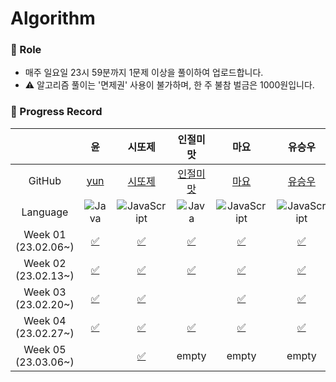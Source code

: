 # Algorithm

### 📍 Role

- 매주 일요일 23시 59분까지 1문제 이상을 풀이하여 업로드합니다.
- ⚠️ 알고리즘 풀이는 '면제권' 사용이 불가하며, 한 주 불참 벌금은 1000원입니다.

### 📍 Progress Record

|                         |                                                        윤                                                        |                                                               시또제                                                               |                                                                                                                     인절미맛                                                                                                                      |                                                                                  마요                                                                                   |                                                                             유승우                                                                             |                                                              취할준비생                                                              |                                                                                             유은경                                                                                             |                                                                                   Jureamer                                                                                    |                                                                              장종욱                                                                               |                                                             YS                                                              |
|:-----------------------:| :--------------------------------------------------------------------------------------------------------------: | :--------------------------------------------------------------------------------------------------------------------------------: |:---------------------------------------------------------------------------------------------------------------------------------------------------------------------------------------------------------------------------------------------:|:---------------------------------------------------------------------------------------------------------------------------------------------------------------------:|:-----------------------------------------------------------------------------------------------------------------------------------------------------------:|:-------------------------------------------------------------------------------------------------------------------------------:|:-------------------------------------------------------------------------------------------------------------------------------------------------------------------------------------------:| :---------------------------------------------------------------------------------------------------------------------------------------------------------------------------: | :---------------------------------------------------------------------------------------------------------------------------------------------------------------: |:---------------------------------------------------------------------------------------------------------------------------:|
|         GitHub          |                                       [yun](https://github.com/yunji1201)                                        |                                               [시또제](https://github.com/leesiyun)                                                |                                                                                                     [인절미맛](https://awasteland.github.io/)                                                                                                     |                                                                   [마요](https://github.com/mayo516)                                                                    |                                                             [유승우](https://github.com/berenickt)                                                             |                                               [취할준비생](https://github.com/cyd5538)                                               |                                                                            [유은경](https://github.com/HelloHazel)                                                                             |                                                                    [Jureamer](https://github.com/jureamer)                                                                    |                                                               [장종욱](https://github.com/kowo1001)                                                               |                                              [YS](https://github.com/yeongsik)                                              |
|        Language         |        ![Java](https://img.shields.io/badge/Java-ED8B00?style=for-the-badge&logo=openjdk&logoColor=white)        |    ![JavaScript](https://img.shields.io/badge/javascript-%23323330.svg?style=for-the-badge&logo=javascript&logoColor=%23F7DF1E)    |                                                                      ![Java](https://img.shields.io/badge/Java-ED8B00?style=for-the-badge&logo=openjdk&logoColor=white)                                                                       |                     ![JavaScript](https://img.shields.io/badge/javascript-%23323330.svg?style=for-the-badge&logo=javascript&logoColor=%23F7DF1E)                      |                ![JavaScript](https://img.shields.io/badge/javascript-%23323330.svg?style=for-the-badge&logo=javascript&logoColor=%23F7DF1E)                 |  ![JavaScript](https://img.shields.io/badge/javascript-%23323330.svg?style=for-the-badge&logo=javascript&logoColor=%23F7DF1E)   |                                ![JavaScript](https://img.shields.io/badge/javascript-%23323330.svg?style=for-the-badge&logo=javascript&logoColor=%23F7DF1E)                                 |                                    ![Python](https://img.shields.io/badge/python-3670A0?style=for-the-badge&logo=python&logoColor=ffdd54)                                     |                              ![Python](https://img.shields.io/badge/python-3670A0?style=for-the-badge&logo=python&logoColor=ffdd54)                               |             ![Java](https://img.shields.io/badge/Java-ED8B00?style=for-the-badge&logo=openjdk&logoColor=white)              |
| Week 01</br>(23.02.06~) |               [✅](https://github.com/get-into-the-coding-field/Algorithm/tree/main/%EC%9C%A4/w1)                | [✅](https://github.com/get-into-the-coding-field/Algorithm/blob/main/%EC%8B%9C%EB%98%90%EC%A0%9C/hackerRank/electronics-shop.mdx) |                                                    [✅](https://github.com/get-into-the-coding-field/Algorithm/blob/main/%EC%9D%B8%EC%A0%88%EB%AF%B8%EB%A7%9B/23-02_1%EC%A3%BC%EC%B0%A8.md)                                                    |          [✅](https://github.com/get-into-the-coding-field/Algorithm/blob/main/%EB%A7%88%EC%9A%94/%EC%8A%A4%ED%83%9D%ED%81%90/%ED%94%84%EB%A6%B0%ED%84%B0.js)          |                                 [✅](https://github.com/get-into-the-coding-field/Algorithm/blob/main/유승우/week1_공주구하기-큐.js)                                  | [✅](https://github.com/get-into-the-coding-field/Algorithm/tree/main/%EC%B7%A8%ED%95%A0%EC%A4%80%EB%B9%84%EC%83%9D/programmers) | [✅](https://github.com/get-into-the-coding-field/Algorithm/blob/main/%EC%9C%A0%EC%9D%80%EA%B2%BD/1.%20level-1/%EB%AC%B8%EC%9E%90%EC%97%B4%EC%95%88%EC%97%90_%EB%AC%B8%EC%9E%90%EC%97%B4.js) |                [✅](https://github.com/get-into-the-coding-field/Algorithm/blob/main/%EC%A3%BC%EB%A6%AC%EB%A8%B8/2-2w/%EB%95%85%EB%94%B0%EB%A8%B9%EA%B8%B0.py)                |                     [✅](https://github.com/get-into-the-coding-field/Algorithm/blob/main/%EC%9E%A5%EC%A2%85%EC%9A%B1/bacjoon_countword.mdx)                      |                                                            [❌]()                                                            |
| Week 02</br>(23.02.13~) |          [✅](https://github.com/get-into-the-coding-field/Algorithm/tree/main/%EC%9C%A4/w2/emergency)           |           [✅](https://github.com/get-into-the-coding-field/Algorithm/tree/main/시또제/hackerRank/cats-and-a-mouse.mdx)            |                             [✅](https://github.com/get-into-the-coding-field/Algorithm/blob/main/%EC%9D%B8%EC%A0%88%EB%AF%B8%EB%A7%9B/%EC%95%8C%EA%B3%A0%EB%A6%AC%EC%A6%98/%EB%B0%B1%EC%A4%80/23-02-19-ag2.java)                              |                              [✅](https://github.com/get-into-the-coding-field/Algorithm/tree/main/%EB%A7%88%EC%9A%94/%ED%95%B4%EC%8B%9C)                              |                        [✅](https://github.com/get-into-the-coding-field/Algorithm/blob/main/유승우/week2_LRU-kakao-2-unshift-splie.js)                         |    [✅](https://github.com/get-into-the-coding-field/Algorithm/tree/main/%EC%B7%A8%ED%95%A0%EC%A4%80%EB%B9%84%EC%83%9D/11659)    |                                    [✅](https://github.com/get-into-the-coding-field/Algorithm/blob/main/%EC%9C%A0%EC%9D%80%EA%B2%BD/1.%20level-1/min.js)                                    |        [✅](https://github.com/get-into-the-coding-field/Algorithm/blob/main/%EC%A3%BC%EB%A6%AC%EB%A8%B8/%EC%89%AC%EC%9A%B4%20%EC%B5%9C%EB%8B%A8%EA%B1%B0%EB%A6%AC.py)        |                   [✅](https://github.com/get-into-the-coding-field/Algorithm/blob/main/%EC%9E%A5%EC%A2%85%EC%9A%B1/programmers_ponketmon.mdx)                    |        [✅](https://github.com/get-into-the-coding-field/Algorithm/tree/97ae2cefb2fd6030a0cde403fa6f4ce5c8229899/ys)         |
| Week 03</br>(23.02.20~) |    [✅](https://github.com/get-into-the-coding-field/Algorithm/blob/main/%EC%9C%A4/w3/ballgame/BallGame.java)    |            [✅](https://github.com/get-into-the-coding-field/Algorithm/tree/main/시또제/hackerRank/picking-numbers.mdx)            |                                                                                                                                                                                                                                               |                              [✅](https://github.com/get-into-the-coding-field/Algorithm/commit/086f115cd77bddc8b969ff7ecacde89f4ce8536e)                              | [✅](https://github.com/get-into-the-coding-field/Algorithm/blob/main/%EC%9C%A0%EC%8A%B9%EC%9A%B0/week3_%EC%A1%B0%ED%95%A9%20%EA%B5%AC%ED%95%98%EA%B8%B0.js) |    [✅](https://github.com/get-into-the-coding-field/Algorithm/tree/main/%EC%B7%A8%ED%95%A0%EC%A4%80%EB%B9%84%EC%83%9D/11478)    |          [✅](https://github.com/get-into-the-coding-field/Algorithm/blob/main/%EC%9C%A0%EC%9D%80%EA%B2%BD/1.%20level-0/%EC%A4%91%EC%95%99%EA%B0%92%EA%B5%AC%ED%95%98%EA%B8%B0.js)           | [✅](https://github.com/get-into-the-coding-field/Algorithm/blob/main/%EC%A3%BC%EB%A6%AC%EB%A8%B8/2-3w/%EB%A1%A4%EC%BC%80%EC%9D%B4%ED%81%AC%20%EC%9E%90%EB%A5%B4%EA%B8%B0.py) |                [✅](https://github.com/get-into-the-coding-field/Algorithm/blob/main/%EC%9E%A5%EC%A2%85%EC%9A%B1/leetcode/leetcode_substring.mdx)                 | [✅](https://github.com/get-into-the-coding-field/Algorithm/tree/main/ys) |
| Week 04</br>(23.02.27~) | [✅](https://github.com/get-into-the-coding-field/Algorithm/blob/main/%EC%9C%A4/w4/lengthSlice/LengthSlice.java) |            [✅](https://github.com/get-into-the-coding-field/Algorithm/tree/main/시또제/hackerRank/the-hurdle-race.mdx)            | [✅](<https://github.com/get-into-the-coding-field/Algorithm/blob/main/%EC%9D%B8%EC%A0%88%EB%AF%B8%EB%A7%9B/%EC%95%8C%EA%B3%A0%EB%A6%AC%EC%A6%98/%EB%B0%B1%EC%A4%80/1%EC%B0%A8%EC%9B%90%20%EB%B0%B0%EC%97%B4(%EC%B5%9C%EB%8C%80%EA%B0%92).md>) | [✅](https://github.com/get-into-the-coding-field/Algorithm/blob/main/%EB%A7%88%EC%9A%94/%EA%B7%B8%EB%9E%98%ED%94%84/%EA%B0%80%EC%9E%A5%EB%A8%BC%EB%85%B8%EB%93%9C.js) |                                 [✅](https://github.com/get-into-the-coding-field/Algorithm/blob/main/유승우/week4_돌다리-건너기.js)                                  |    [✅](https://github.com/get-into-the-coding-field/Algorithm/tree/main/%EC%B7%A8%ED%95%A0%EC%A4%80%EB%B9%84%EC%83%9D/1912)     |     [✅](https://github.com/get-into-the-coding-field/Algorithm/blob/main/%EC%9C%A0%EC%9D%80%EA%B2%BD/1.%20level-0/%EC%98%B7%EA%B0%80%EA%B2%8C_%ED%95%A0%EC%9D%B8%EB%B0%9B%EA%B8%B0.js)      |          [✅](https://github.com/get-into-the-coding-field/Algorithm/blob/main/%EC%A3%BC%EB%A6%AC%EB%A8%B8/2-4w/%ED%9A%8C%EC%9D%98%EC%8B%A4%20%EB%B0%B0%EC%A0%95.py)          | [✅](https://github.com/get-into-the-coding-field/Algorithm/blob/main/%EC%9E%A5%EC%A2%85%EC%9A%B1/programmers/player%20who%20did%20not%20finish%20the%20race.mdx) |                                                                                                                             |
| Week 05</br>(23.03.06~) |                                                                                                                  |          [✅](https://github.com/get-into-the-coding-field/Algorithm/tree/main/시또제/hackerRank/designer-pdf-viewer.mdx)          |                                                                                                                     empty                                                                                                                     |                                                                                 empty                                                                                 |                                                                            empty                                                                            |                                                              empty                                                              |                                                                                            empty                                                                                            |[✅](https://github.com/get-into-the-coding-field/Algorithm/blob/main/%EC%A3%BC%EB%A6%AC%EB%A8%B8/3-1w/%5B3%EC%B0%A8%5D%20%EB%B0%A9%EA%B8%88%20%EA%B7%B8%20%EA%B3%A1.py)| empty |                                                            [✅](https://github.com/get-into-the-coding-field/Algorithm/blob/main/ys/boj/Boj2240.java)                                                            |
